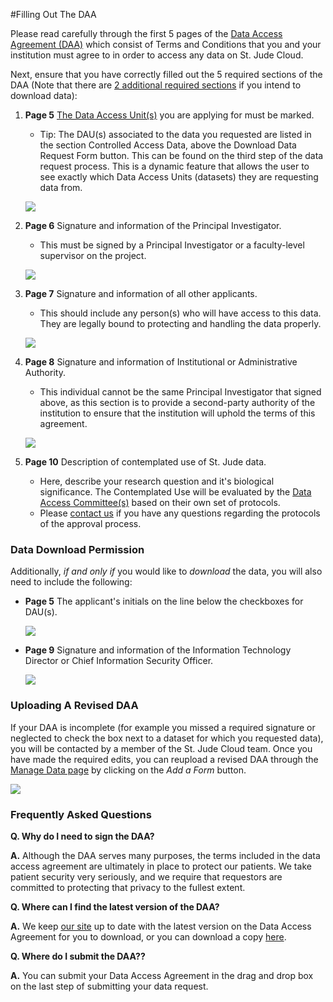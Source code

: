 #Filling Out The DAA

Please read carefully through the first 5 pages of the [Data Access Agreement (DAA)](../../guides/glossary/data-access-agreement) which consist of Terms and Conditions that you and your institution must agree to in order to access any data on St. Jude Cloud.

Next, ensure that you have correctly filled out the 5 required sections of the DAA (Note that there are [2 additional required sections](#data-download-permission) if you intend to download data):

1. **Page 5** [The Data Access Unit(s)](../../guides/glossary/data-access-unit) you are applying for must be marked.
    * Tip: The DAU(s) associated to the data you requested are listed in the section Controlled Access Data, above the Download Data Request
      Form button. This can be found on the third step of the data request
      process. This is a dynamic feature
      that allows the user to see exactly which Data Access Units (datasets)
      they are requesting data from.

     ![](../../images/guides/forms/daa-1.png)

2. **Page 6** Signature and information of the Principal Investigator.
    * This must be signed by a Principal Investigator or a faculty-level supervisor on the project.

    ![](../../images/guides/forms/daa-2.png)

3. **Page 7** Signature and information of all other applicants.
    * This should include any person(s) who will have access to this data. They are legally bound to protecting and handling the data properly.

    ![](../../images/guides/forms/daa-3.png)

4. **Page 8** Signature and information of Institutional or Administrative Authority.
    * This individual cannot be the same Principal Investigator that signed above, as this section is to provide a second-party authority of the institution to ensure that the institution will uphold the terms of this agreement.


    ![](../../images/guides/forms/daa-4.png)

5. **Page 10** Description of contemplated use of St. Jude data.
    * Here, describe your research question and it's biological significance. The Contemplated Use will be evaluated by the [Data Access Committee(s)](../../guides/glossary/data-access-committee) based on their own set of protocols.
    * Please [contact us](https://stjude.cloud/contact) if you have any questions regarding the protocols of the approval process.

### Data Download Permission

Additionally, *if and only if* you would like to *download* the data,
you will also need to include the following:

* **Page 5** The applicant's initials on the line below the checkboxes for DAU(s).

    ![](../../images/guides/forms/daa-5.png)

* **Page 9** Signature and information of the Information Technology Director or Chief Information Security Officer.

    ![](../../images/guides/forms/daa-6.png)

### Uploading A Revised DAA

If your DAA is incomplete (for example you missed a required signature or neglected to check the box next to a dataset for which you requested data), you will be contacted by a member of the St. Jude Cloud team. Once you have made the required edits, you can reupload a revised DAA through the [Manage Data page](https://platform.stjude.cloud/requests/manage) by clicking on the *Add a Form* button.

![](../../images/guides/forms/daa-7.png)



### Frequently Asked Questions

**Q. Why do I need to sign the DAA?**

**A.** Although the DAA serves many purposes, the terms included in the data access
agreement are ultimately in place to protect our patients. We take
patient security very seriously, and we require that requestors are
committed to protecting that privacy to the fullest extent.

**Q. Where can I find the latest version of the DAA?**

**A.** We keep [our site](../data/data-request/#submit-your-data-request) up to date with the latest version on the Data Access Agreement for you to download, or you can download a copy
[here](https://platform.stjude.cloud/access_form).

**Q. Where do I submit the DAA??**

**A.** You can submit your Data Access Agreement in the drag and drop box on the last step of submitting your data request.

